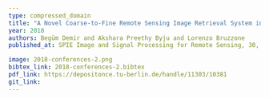 ```yaml
---
type: compressed_domain
title: "A Novel Coarse-to-Fine Remote Sensing Image Retrieval System in JPEG-2000 Compressed Domain"
year: 2018
authors: Begüm Demir and Akshara Preethy Byju and Lorenzo Bruzzone
published_at: SPIE Image and Signal Processing for Remote Sensing, 30, 2018

image: 2018-conferences-2.png
bibtex_link: 2018-conferences-2.bibtex
pdf_link: https://depositonce.tu-berlin.de/handle/11303/10381
git_link:
---
```

